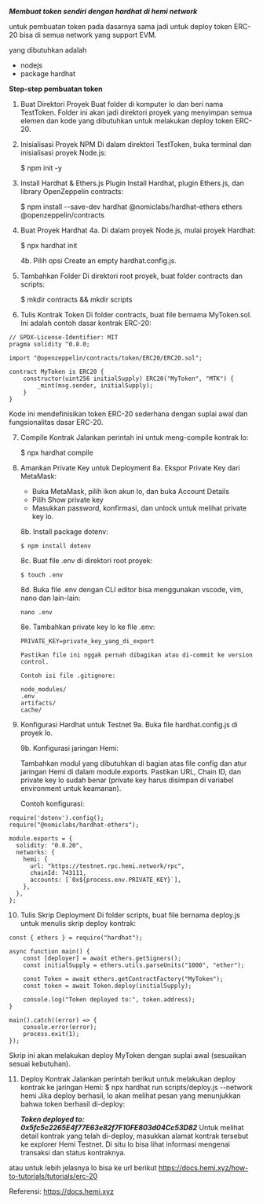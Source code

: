 ***Membuat token sendiri dengan hardhat di hemi network***

untuk pembuatan token pada dasarnya sama jadi untuk deploy token ERC-20 bisa di semua network yang support EVM.

yang dibutuhkan adalah 
- nodejs
- package hardhat


**Step-step pembuatan token**

1. Buat Direktori Proyek Buat folder di komputer lo dan beri nama TestToken. Folder ini akan jadi direktori proyek yang menyimpan semua elemen dan kode yang dibutuhkan untuk melakukan deploy token ERC-20.

2. Inisialisasi Proyek NPM Di dalam direktori TestToken, buka terminal dan inisialisasi proyek Node.js:

   $ npm init -y

3. Install Hardhat & Ethers.js Plugin Install Hardhat, plugin Ethers.js, dan library OpenZeppelin contracts:

   $ npm install --save-dev hardhat @nomiclabs/hardhat-ethers ethers @openzeppelin/contracts

4. Buat Proyek Hardhat 
   4a. Di dalam proyek Node.js, mulai proyek Hardhat:
   
   $ npx hardhat init

   4b. Pilih opsi Create an empty hardhat.config.js.

5. Tambahkan Folder Di direktori root proyek, buat folder contracts dan scripts:

   $ mkdir contracts && mkdir scripts

6. Tulis Kontrak Token Di folder contracts, buat file bernama MyToken.sol. Ini adalah contoh dasar kontrak ERC-20:

```
// SPDX-License-Identifier: MIT
pragma solidity ^0.8.0;

import "@openzeppelin/contracts/token/ERC20/ERC20.sol";

contract MyToken is ERC20 {
    constructor(uint256 initialSupply) ERC20("MyToken", "MTK") {
        _mint(msg.sender, initialSupply);
    }
}
```
Kode ini mendefinisikan token ERC-20 sederhana dengan suplai awal dan fungsionalitas dasar ERC-20.

7. Compile Kontrak Jalankan perintah ini untuk meng-compile kontrak lo:

   $ npx hardhat compile
8. Amankan Private Key untuk Deployment 
   8a. Ekspor Private Key dari MetaMask:

      - Buka MetaMask, pilih ikon akun lo, dan buka Account Details
      - Pilih Show private key
      - Masukkan password, konfirmasi, dan unlock untuk melihat private key lo.
   
   8b. Install package dotenv:

       $ npm install dotenv
   8c. Buat file .env di direktori root proyek:

       $ touch .env
   8d. Buka file .env dengan CLI editor bisa menggunakan vscode, vim, nano dan lain-lain:

       nano .env
   8e. Tambahkan private key lo ke file .env:

       PRIVATE_KEY=private_key_yang_di_export
       
       Pastikan file ini nggak pernah dibagikan atau di-commit ke version control.

       Contoh isi file .gitignore:

       node_modules/
       .env
       artifacts/
       cache/
9. Konfigurasi Hardhat untuk Testnet 
   9a. Buka file hardhat.config.js di proyek lo.

   9b. Konfigurasi jaringan Hemi:

      Tambahkan modul yang dibutuhkan di bagian atas file config dan atur jaringan Hemi di dalam module.exports. Pastikan URL, Chain ID, dan private key lo sudah benar (private key harus disimpan di variabel environment untuk keamanan).

      Contoh konfigurasi:
```
require('dotenv').config();
require("@nomiclabs/hardhat-ethers");

module.exports = {
  solidity: "0.8.20",
  networks: {
    hemi: {
      url: "https://testnet.rpc.hemi.network/rpc",
      chainId: 743111,
      accounts: [`0x${process.env.PRIVATE_KEY}`],
    },
  },
};
```

10. Tulis Skrip Deployment Di folder scripts, buat file bernama deploy.js untuk menulis skrip deploy kontrak:

```
const { ethers } = require("hardhat");

async function main() {
    const [deployer] = await ethers.getSigners();
    const initialSupply = ethers.utils.parseUnits("1000", "ether");

    const Token = await ethers.getContractFactory("MyToken");
    const token = await Token.deploy(initialSupply);

    console.log("Token deployed to:", token.address);
}

main().catch((error) => {
    console.error(error);
    process.exit(1);
});
```
Skrip ini akan melakukan deploy MyToken dengan suplai awal (sesuaikan sesuai kebutuhan).

11. Deploy Kontrak Jalankan perintah berikut untuk melakukan deploy kontrak ke jaringan Hemi:
    $ npx hardhat run scripts/deploy.js --network hemi
    Jika deploy berhasil, lo akan melihat pesan yang menunjukkan bahwa token berhasil di-deploy:

    ***Token deployed to: 0x5fc5c2265E4f77E63e82f7F10FE803d04Cc53D82***
    Untuk melihat detail kontrak yang telah di-deploy, masukkan alamat kontrak tersebut ke explorer Hemi Testnet. Di situ lo bisa lihat informasi mengenai transaksi dan status kontraknya.

atau untuk lebih jelasnya lo bisa ke url berikut https://docs.hemi.xyz/how-to-tutorials/tutorials/erc-20


Referensi: https://docs.hemi.xyz


